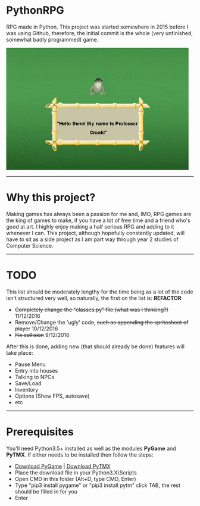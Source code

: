 # PythonRPG
RPG made in Python. This project was started somewhere in 2015 before I was using Github, therefore, the initial commit is the whole (very unfinished, somewhat badly programmed) game.

![GameDemo](game_demo.gif)

*****

# Why this project?
Making games has always been a passion for me and, IMO, RPG games are the king of games to make, if you have a lot of free time and a friend who's good at art. I highly enjoy making a half serious RPG and adding to it whenever I can. This project, although hopefully constantly updated, will have to sit as a side project as I am part way through year 2 studies of Computer Science.

*****

# TODO
This list should be moderately lengthy for the time being as a lot of the code isn't structured very well, so naturally, the first on the list is:
**REFACTOR**

- ~~Completely change the "classes.py" file (what was I thinking?)~~ 11/12/2016
- Remove/Change the 'ugly' code, ~~such as appending the spritesheet of player~~ 10/12/2016
- ~~Fix collision~~ 9/12/2016

After this is done, adding new (that should already be done) features will take place:

- Pause Menu
- Entry into houses
- Talking to NPCs
- Save/Load
- Inventory
- Options (Show FPS, autosave)
- etc


*****

# Prerequisites
You'll need Python3.5+ installed as well as the modules **PyGame** and **PyTMX**. If either needs to be installed then follow the steps:

- [Download PyGame](http://www.lfd.uci.edu/~gohlke/pythonlibs/#pygame) | [Download PyTMX](https://github.com/bitcraft/PyTMX/archive/master.zip)
- Place the download file in your Python3.X\Scripts
- Open CMD in this folder (Alt+D, type CMD, Enter)
- Type "pip3 install pygame" or "pip3 install pytm" click TAB, the rest should be filled in for you
- Enter
